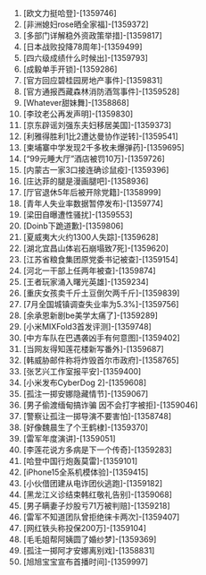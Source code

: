 
1. [欧文力挺哈登]-[1359746]
1. [非洲媳妇rose晒全家福]-[1359372]
1. [多部门详解稳外资政策举措]-[1359817]
1. [日本战败投降78周年]-[1359499]
1. [四六级成绩什么时候出]-[1359793]
1. [成毅单手开锁]-[1359286]
1. [官方回应碧桂园房地产事件]-[1359831]
1. [官方通报西藏森林消防酒驾事件]-[1359528]
1. [Whatever甜妹舞]-[1358868]
1. [李玟老公再发声明]-[1359830]
1. [京东辟谣刘强东夫妇移居美国]-[1359373]
1. [利雅得胜利1比2遭达曼协作逆转]-[1359541]
1. [柬埔寨中学发现2千多枚未爆弹药]-[1359695]
1. [“99元睡大厅”酒店被罚10万]-[1359726]
1. [内蒙古一家3口接连确诊鼠疫]-[1359396]
1. [庄达菲的腿是漫画腿吧]-[1358936]
1. [厅官退休5年后被开除党籍]-[1358999]
1. [青年人失业率数据暂停发布]-[1359774]
1. [梁田自曝遭性骚扰]-[1359553]
1. [Doinb下跪道歉]-[1359806]
1. [夏威夷大火约1300人失踪]-[1359628]
1. [湖北宜昌山体岩石崩塌致7死]-[1359620]
1. [江苏省粮食集团原党委书记被查]-[1359154]
1. [河北一干部上任两年被查]-[1359874]
1. [王者玩家涌入曙光英雄]-[1359234]
1. [重庆女孩卖千斤土豆倒欠两千斤]-[1359839]
1. [7月全国城镇调查失业率为5.3%]-[1359756]
1. [余承恩新剧be美学太痛了]-[1359289]
1. [小米MIXFold3首发评测]-[1359748]
1. [中方车队在巴遇袭凶手有何意图]-[1359402]
1. [当网友得知莲花楼新写番外]-[1359687]
1. [韩威胁邮件称将炸毁首尔市政府]-[1358765]
1. [张艺兴工作室报平安]-[1359400]
1. [小米发布CyberDog 2]-[1359608]
1. [孤注一掷安娜隐藏情节]-[1359067]
1. [男子偷渡缅甸搞诈骗 因不会打字被拒]-[1359046]
1. [警察让孤注一掷导演不要害怕]-[1358748]
1. [好像魏晨生了个王鹤棣]-[1359370]
1. [雷军年度演讲]-[1359051]
1. [李莲花说方多病是下一个传奇]-[1359283]
1. [哈登中国行炮轰莫雷]-[1359101]
1. [iPhone15全系机模体验]-[1359415]
1. [小伙借团建从电诈团伙逃跑]-[1359182]
1. [黑龙江义诊结束韩红敬礼告别]-[1359068]
1. [男子瞒妻子炒股亏71万被判赔]-[1359218]
1. [雷军不知道团队曾拒绝徕卡两次]-[1359407]
1. [网红铁头称投保200万]-[1359104]
1. [毛毛姐帮阿姨圆了婚纱梦]-[1359369]
1. [孤注一掷阿才安娜离别戏]-[1358831]
1. [旭旭宝宝宣布首播时间]-[1359997]
